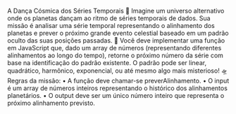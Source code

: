 A Dança Cósmica dos Séries Temporais 💫
Imagine um universo alternativo onde os planetas dançam ao ritmo de séries temporais de dados. Sua missão é analisar uma série temporal representando o alinhamento dos planetas e prever o próximo grande evento celestial baseado em um padrão oculto das suas posições passadas. 🌌
Você deve implementar uma função em JavaScript que, dado um array de números (representando diferentes alinhamentos ao longo do tempo), retorne o próximo número da série com base na identificação do padrão existente. O padrão pode ser linear, quadrático, harmônico, exponencial, ou até mesmo algo mais misterioso! 🛸
Regras da missão:
•	A função deve chamar-se preverAlinhamento.
•	O input é um array de números inteiros representando o histórico dos alinhamentos planetários.
•	O output deve ser um único número inteiro que representa o próximo alinhamento previsto.
